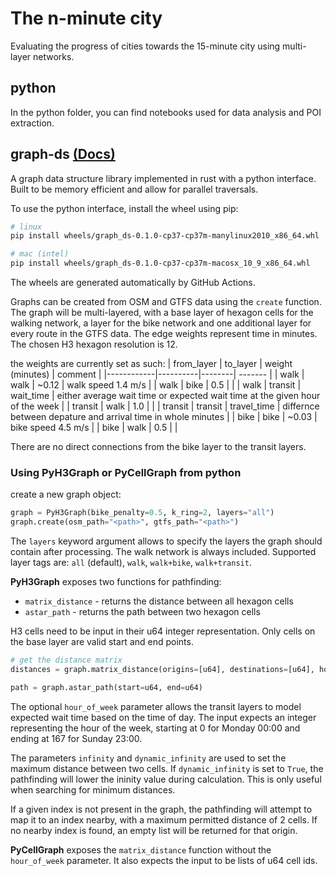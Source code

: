 # The n-minute city

Evaluating the progress of cities towards the 15-minute city using multi-layer networks.

## python
In the python folder, you can find notebooks used for data analysis and POI extraction.

## graph-ds [(Docs)](graph-ds/README.md)
A graph data structure library implemented in rust with a python interface. Built to be memory efficient and allow for parallel traversals. 

To use the python interface, install the wheel using pip:
```bash
# linux
pip install wheels/graph_ds-0.1.0-cp37-cp37m-manylinux2010_x86_64.whl

# mac (intel)
pip install wheels/graph_ds-0.1.0-cp37-cp37m-macosx_10_9_x86_64.whl
```

The wheels are generated automatically by GitHub Actions. 

Graphs can be created from OSM and GTFS data using the `create` function. The graph will be multi-layered, with a base layer of hexagon cells for the walking network, a layer for the bike network and one additional layer for every route in the GTFS data. The edge weights represent time in minutes. The chosen H3 hexagon resolution is 12.

the weights are currently set as such:
| from_layer | to_layer | weight (minutes) | comment |
|------------|----------|--------| ------- |
| walk       | walk     | ~0.12  | walk speed 1.4 m/s |
| walk       | bike     | 0.5    |         |
| walk       | transit  | wait_time | either average wait time or expected wait time at the given hour of the week |
| transit    | walk     | 1.0    |         |
| transit    | transit  | travel_time | differnce between depature and arrival time in whole minutes |
| bike       | bike     | ~0.03  | bike speed 4.5 m/s |
| bike       | walk     | 0.5    |         |

There are no direct connections from the bike layer to the transit layers.



### Using PyH3Graph or PyCellGraph from python

create a new graph object:
```python
graph = PyH3Graph(bike_penalty=0.5, k_ring=2, layers="all")
graph.create(osm_path="<path>", gtfs_path="<path>")
```
The `layers` keyword argument allows to specify the layers the graph should contain after processing. The walk network is always included. Supported layer tags are: `all` (default), `walk`, `walk+bike`, `walk+transit`.


**PyH3Graph** exposes two functions for pathfinding:
* `matrix_distance` - returns the distance between all hexagon cells
* `astar_path` - returns the path between two hexagon cells

H3 cells need to be input in their u64 integer representation. Only cells on the base layer are valid start and end points.

```python
# get the distance matrix
distances = graph.matrix_distance(origins=[u64], destinations=[u64], hour_of_week=int, infinity=Optional[float], dynamic_infinity=bool)

path = graph.astar_path(start=u64, end=u64)
```

The optional `hour_of_week` parameter allows the transit layers to model expected wait time based on the time of day. The input expects an integer representing the hour of the week, starting at 0 for Monday 00:00 and ending at 167 for Sunday 23:00.

The parameters `infinity` and `dynamic_infinity` are used to set the maximum distance between two cells. If `dynamic_infinity` is set to `True`, the pathfinding will lower the ininity value during calculation. This is only useful when searching for minimum distances.

If a given index is not present in the graph, the pathfinding will attempt to map it to an index nearby, with a maximum permitted distance of 2 cells. If no nearby index is found, an empty list will be returned for that origin.

**PyCellGraph** exposes the `matrix_distance` function without the `hour_of_week` parameter. It also expects the input to be lists of u64 cell ids. 
